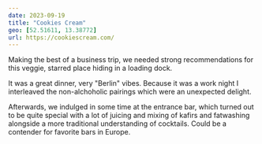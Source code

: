 ```yaml
---
date: 2023-09-19
title: "Cookies Cream"
geo: [52.51611, 13.38772]
url: https://cookiescream.com/
---
```


Making the best of a business trip, we needed strong recommendations for this veggie, starred place hiding in a loading dock.

It was a great dinner, very "Berlin" vibes. Because it was a work night I interleaved the non-alchoholic pairings which were an unexpected delight.

Afterwards, we indulged in some time at the entrance bar, which turned out to be quite special with a lot of juicing and mixing of kafirs and fatwashing alongside a more traditional understanding of cocktails. Could be a contender for favorite bars in Europe.
